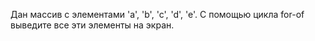 Дан массив с элементами 'a', 'b', 'c', 'd', 'e'. С помощью цикла for-of выведите все эти элементы на экран.